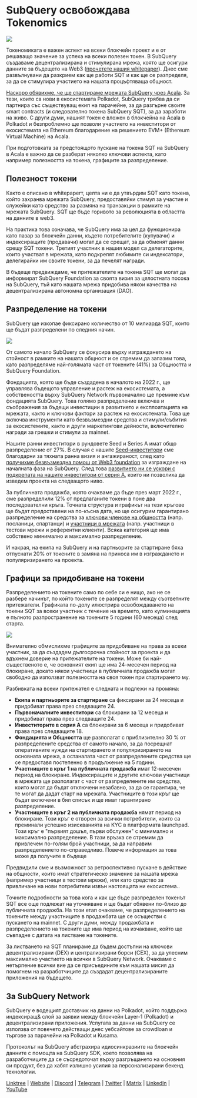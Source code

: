 # SubQuery освобождава Tokenomics

![](https://miro.medium.com/max/1400/1*e42FM0TsNgOM3VacoctOzQ.png)

Токеномиката е важен аспект на всеки блокчейн проект и е от решаващо значение за успеха на всеки полезен токен. В SubQuery създаваме децентрализирана и стимулирана мрежа, която ще осигури данните за бъдещето на Web3 ([прочетете нашия whitepaper](https://static.subquery.network/whitepaper.pdf)). Днес сме развълнувани да разкрием как ще работи SQT и как ще се разпределя, за да се стимулира участието на нашата процъфтяваща общност.

[Наскоро обявихме, че ще стартираме мрежата SubQuery чрез Acala](https://subquery.medium.com/the-subquery-network-to-launch-on-acala-decentralising-polkadots-leading-data-indexing-service-8203d686128e). За тези, които са нови в екосистемата Polkadot, SubQuery трябва да си партнира със съществуващ екип на парачейне, за да разгърне своите smart contracts (и следователно токена SubQuery SQT), за да заработи на живо. С други думи, нашият токен е вложен в блокчейна на Acala в Polkadot и безпроблемно ще позволи участието на инвеститори от екосистемата на Ethereum благодарение на решението EVM+ (Ethereum Virtual Machine) на Acala.

При подготовката за предстоящото пускане на токена SQT на SubQuery в Acala е важно да се разберат няколко ключови аспекта, като например полезността на токена, графиците за разпределение.

## Полезност токени

Както е описано в whitepaperт, целта ни е да утвърдим SQT като токена, който захранва мрежата SubQuery, предоставяйки стимул за участие и служейки като средство за размяна на транзакции в рамките на мрежата SubQuery. SQT ще бъде горивото за революцията в областта на данните в web3.

На практика това означава, че SubQuery има за цел да функционира като пазар за блокчейн данни, където потребителите (купувачи) и индексиращите (продавачи) могат да се срещат, за да обменят данни срещу SQT токени. Третият участник в нашия модел са делегаторите, които участват в мрежата, като подкрепят любимите си индексатори, делегирайки им своите токени, за да печелят награди.

В бъдеще предвиждаме, че притежателите на токена SQT ще могат да информират SubQuery Foundation за своята визия за цялостната посока на SubQuery, тъй като нашата мрежа придобива някои качества на децентрализирана автономна организация (DAO).

## Разпределение на токени

SubQuery ще изкопае фиксирано количество от 10 милиарда SQT, които ще бъдат разпределени по следния начин.

![](https://miro.medium.com/max/1400/0*eG2TM3J0NZDaT14m)

От самото начало SubQuery се фокусира върху изграждането на стойност в рамките на нашата общност и се стремим да запазим това, като разпределяме най-голямата част от токените (41%) за Общността и SubQuery Foundation.

Фондацията, която ще бъде създадена в началото на 2022 г., ще управлява бъдещото управление и растеж на екосистемата, а собствеността върху SubQuery Network първоначално ще премине към фондацията SubQuery. Това голямо разпределение включва и съображения за бъдещи инвестиции в развитието и експлоатацията на мрежата, както и ключови фактори за растеж на екосистемата. Това ще включва инструменти като безвъзмездни средства и стимули/събития за екосистемите, както и други маркетингови дейности, включително награди за грешки и стимули за mainnet.

Нашите ранни инвеститори в рундовете Seed и Series A имат общо разпределение от 27%. В случая с нашите [Seed-инвеститори](https://subquery.medium.com/subquery-raises-1-8m-seed-round-for-future-expansion-3348c1f2a931) сме благодарни за тяхната ранна визия и ангажираност, след като [получихме безвъзмездна помощ от Web3 foundation](https://subquery.medium.com/subquery-delivers-its-open-source-sdk-following-a-web3-foundation-grant-20da26ae87f) за изграждане на началната фаза на SubQuery. След това [развитието ни се ускори с подкрепата на нашите инвеститори от серия А](https://subquery.medium.com/series-a-1abed6c1c2af), които ни позволиха да изведем проекта на следващото ниво.

За публичната продажба, която очакваме да бъде през март 2022 г., сме разпределили 12% от предлаганите токени в поне два последователни кръга. Точната структура и графикът на тези кръгове ще бъдат предоставени на по-късна дата, но ще осигурим гарантирано разпределение на средства за [ключови членове на общността](https://subquery.medium.com/introducing-the-subquery-ambassador-program-aa82613ab804) (напр. посланици, спартанци) и [участници в мрежата](https://subquery.medium.com/subquery-extends-invitation-to-indexing-community-348fb2f589e1) (напр. участници в тестови мрежи и референтни клиенти). Всяка категория ще има собствено минимално и максимално разпределение.

И накрая, на екипа на SubQuery и на партньорите за стартиране бяха отпуснати 20% от токените в замяна на приноса им в изграждането и популяризирането на проекта.

## Графици за придобиване на токени

Разпределението на токените само по себе си е нищо, ако не се разбере начинът, по който токените се разпределят между съответните притежатели. Графиката по-долу илюстрира освобождаването на токени SQT за всеки участник с течение на времето, като кулминацията е пълното разпространение на токените 5 години (60 месеца) след старта.

![](https://miro.medium.com/max/1400/0*mfIBkH4SjFZgGuIq)

Внимателно обмислихме графиците за придобиване на права за всеки участник, за да създадем дългосрочна стойност за проекта и да вдъхнем доверие на притежателите на токени. Може би най-същественото е, че основният екип ще има 24-месечен период на блокиране, докато някои участници в публичната продажба могат свободно да използват полезността на своя токен при стартирането му.

Разбивката на всеки притежател е следната и подлежи на промяна:

-  **Екипа и партньорите за стартиране** са фиксирани за 24 месеца и придобиват права през следващите 24.
-  **Първоначалните инвеститори** са блокирани за 12 месеца и придобиват права през следващите 24.
-  **Инвеститорите в серия А** са блокирани за 6 месеца и придобиват права през следващите 18.
-  **Фондацията и Общността** ще разполагат с приблизително 30 % от разпределените средства от самото начало, за да посрещнат оперативните нужди на стартирането и популяризирането на основната мрежа, а останалата част от разпределените средства ще се предоставя постепенно в продължение на 5 години.
-  **Участниците в кръг 1 на публичната продажба** имат 12-месечен период на блокиране. Индексиращите и другите ключови участници в мрежата ще разполагат с част от разпределените им средства, които могат да бъдат отключени незабавно, за да се гарантира, че те могат да дадат старт на мрежата. Участниците в този кръг ще бъдат включени в бял списък и ще имат гарантирано разпределение.
-  **Участниците в кръг 2 на публичната продажба** нямат период на блокиране. Този кръг е отворен за всички потребители, които са преминали успешно изискванията на KYC в платформата launchpad. Този кръг е "първият дошъл, първи обслужен" с минимално и максимално разпределение. В тази връзка се стремим да привлечем по-голям брой участници, за да направим разпределението по-справедливо. Повече информация за това може да получите в бъдеще

Предвидили сме и възможност за ретроспективно пускане в действие на общности, които имат стратегическо значение за нашата мрежа (например участници в тестови мрежи), или като средство за привличане на нови потребители извън настоящата ни екосистема..

Точните подробности за това кога и как ще бъде разпределен токенът SQT все още подлежат на уточняване и ще бъдат обявени по-близо до публичната продажба. На този етап очакваме, че разпределението на токените между участниците в продажбата ще се осъществи с пускането на mainnet. С други думи, между продажбата и разпределението на токените ще има период на изчакване, който ще съвпадне с датата на листване на токените.

За листването на SQT планираме да бъдем достъпни на ключови децентрализирани (DEX) и централизирани борси (CEX), за да улесним максимално участието на всички в SubQuery Network. Очакваме с нетърпение всички вие да се присъедините към нашата мисия да помогнем на разработчиците да създадат децентрализираните приложения на бъдещето.

## За SubQuery Network

SubQuery е водещият доставчик на данни на Polkadot, който поддържа индексиращ& слой за заявки между блокчейн Layer-1 (Polkadot) и децентрализирани приложения. Услугата за данни на SubQuery се използва от повечето действащи днес уебсайтове за crowdloan и търгове за парачейни на Polkadot и Kusama.

Протоколът на SubQuery абстрахира идиосинкразиите на блокчейн данните с помощта на SubQuery SDK, което позволява на разработчиците да се съсредоточат върху разгръщането на основния си продукт, без да хабят излишно усилия за персонализирани бекенд технологии.

[Linktree](https://linktr.ee/subquerynetwork) | [Website](https://subquery.network/) | [Discord](https://discord.com/invite/78zg8aBSMG) | [Telegram](https://t.me/subquerynetwork) | [Twitter](https://twitter.com/subquerynetwork) | [Matrix](https://matrix.to/#/#subquery:matrix.org) | [LinkedIn](https://www.linkedin.com/company/subquery) | [YouTube](https://www.youtube.com/channel/UCi1a6NUUjegcLHDFLr7CqLw)
